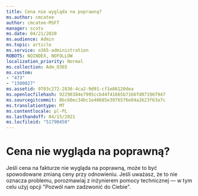 ```yaml
---
title: Cena nie wygląda na poprawną?
ms.author: cmcatee
author: cmcatee-MSFT
manager: scotv
ms.date: 04/21/2020
ms.audience: Admin
ms.topic: article
ms.service: o365-administration
ROBOTS: NOINDEX, NOFOLLOW
localization_priority: Normal
ms.collection: Adm_O365
ms.custom:
- "473"
- "1500027"
ms.assetid: 9703c272-2836-4ca2-9d91-cf1e86120dea
ms.openlocfilehash: 92290384e7995ccb44f41665b7166fd07196f947
ms.sourcegitcommit: 8bc60ec34bc1e40685e3976576e04a2623f63a7c
ms.translationtype: MT
ms.contentlocale: pl-PL
ms.lasthandoff: 04/15/2021
ms.locfileid: "51790450"
---
```

# <a name="price-doesnt-look-correct"></a>Cena nie wygląda na poprawną?

Jeśli cena na fakturze nie wygląda na poprawną, może to być spowodowane zmianą ceny przy odnowieniu. Jeśli uważasz, że to nie oznacza problemu, porozmawiaj z inżynierem pomocy technicznej — w tym celu użyj opcji "Pozwól nam zadzwonić do Ciebie".